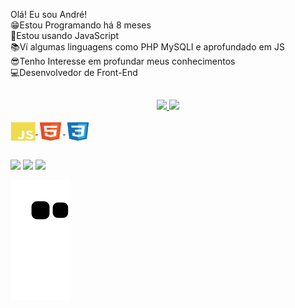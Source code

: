 Olá! Eu sou André!<br>
😁Estou Programando há 8 meses<br>
🌱Estou usando JavaScript<br>
📚Ví algumas linguagens como PHP MySQLI e aprofundado em JS<br>
😎Tenho Interesse em profundar meus conhecimentos<br>
💻Desenvolvedor de Front-End<br>

##

<div align="center">
  <a href="https://github.com/AndreOn01">
  <img height="180em" src="https://github-readme-stats.vercel.app/api?username=andre&show_icons=true&theme=white&include_all_commits=true&count_private=true"/>
  <img height="180em" src="https://github-readme-stats.vercel.app/api/top-langs/?username=andre&layout=compact&langs_count=7&theme=white"/>
</div>

<div style="display: inline_block"><br>
  <img align="center" alt="andre.js" height="30" width="40" src="https://raw.githubusercontent.com/devicons/devicon/master/icons/javascript/javascript-plain.svg">
    <img align="center" alt="andre-HTML" height="30" width="40" src="https://raw.githubusercontent.com/devicons/devicon/master/icons/html5/html5-original.svg">
  <img align="center" alt="andre-CSS" height="30" width="40" src="https://raw.githubusercontent.com/devicons/devicon/master/icons/css3/css3-original.svg">
</div>
 
 ##
 
<div>
  <a href="https://instagram.com/Andre_04ofc" target="_blank"><img src="https://img.shields.io/badge/-Instagram-%23E4405F?style=for-the- badge&logo=instagram&logoColor=white" target="_blank"></a>
<a href="https://discord.gg/andreon#6526" target="_blank"><img src="https://img.shields.io/badge/Discord-7289DA?style=for-the-badge&logo= discord&logoColor=white" target="_blank"></a>
  <a href = "andreonlinemt@yahoo.com"><img src="https://img.shields.io/badge/-Gmail-%23333?style=for-the-badge&logo=gmail&logoColor=white" destino ="_blank"></a>

  ![ Animação de cobra ](https://github.com/rafaballerini/rafaballerini/blob/output/github-contribution-grid-snake.svg)
 
</div>
